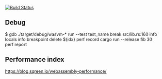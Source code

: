 [![Build Status](https://travis-ci.org/kogai/vm.svg?branch=master)](https://travis-ci.org/kogai/vm)

## Debug

$ gdb ./target/debug/wasvm-*
run --test test_name
break src/lib.rs:160
info locals
info breakpoint
delete ${idx}
perf record cargo run --release fib 30
perf report

## Performance index

https://blog.sqreen.io/webassembly-performance/
